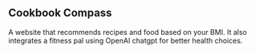 ## Cookbook Compass

A website that recommends recipes and food based on your BMI. It also integrates a fitness pal using OpenAI chatgpt for better health choices.
